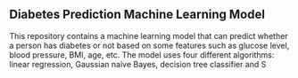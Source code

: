 ## Diabetes Prediction Machine Learning Model
This repository contains a machine learning model that can predict whether a person has diabetes or not based on some features such as glucose level, blood pressure, BMI, age, etc. The model uses four different algorithms: linear regression, Gaussian naive Bayes, decision tree classifier and S
